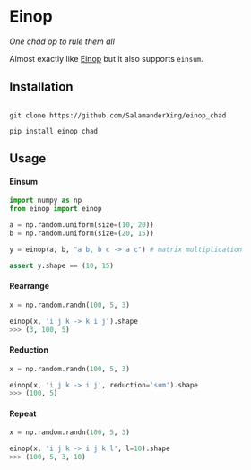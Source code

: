 # Einop

_One chad op to rule them all_


Almost exactly like [Einop](https://github.com/cgarciae/einop) but it also supports `einsum`.


## Installation
```

git clone https://github.com/SalamanderXing/einop_chad

pip install einop_chad
```

## Usage

#### Einsum

```python
import numpy as np
from einop import einop

a = np.random.uniform(size=(10, 20))
b = np.random.uniform(size=(20, 15))

y = einop(a, b, "a b, b c -> a c") # matrix multiplication

assert y.shape == (10, 15)
```

#### Rearrange
```python
x = np.random.randn(100, 5, 3)

einop(x, 'i j k -> k i j').shape
>>> (3, 100, 5)
```

#### Reduction
```python
x = np.random.randn(100, 5, 3)

einop(x, 'i j k -> i j', reduction='sum').shape
>>> (100, 5)
```

#### Repeat
```python
x = np.random.randn(100, 5, 3)

einop(x, 'i j k -> i j k l', l=10).shape
>>> (100, 5, 3, 10)
```
